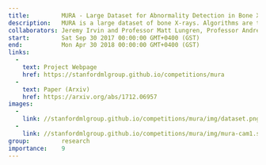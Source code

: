 ```yaml
---
title:         MURA - Large Dataset for Abnormality Detection in Bone X-Rays
description:   MURA is a large dataset of bone X-rays. Algorithms are tasked with determining whether an X-ray study is normal or abnormal. Musculoskeletal conditions affect more than 1.7 billion people worldwide, and are the most common cause of severe, long-term pain and disability, with 30 million emergency department visits annually and increasing. We hope that our dataset can lead to significant advances in medical imaging technologies which can diagnose at the level of experts, towards improving healthcare access in parts of the world where access to skilled radiologists is limited.
collaborators: Jeremy Irvin and Professor Matt Lungren, Professor Andrew Ng
start:         Sat Sep 30 2017 00:00:00 GMT+0400 (GST)
end:           Mon Apr 30 2018 00:00:00 GMT+0400 (GST)
links:
  - 
    text: Project Webpage
    href: https://stanfordmlgroup.github.io/competitions/mura
  - 
    text: Paper (Arxiv)
    href: https://arxiv.org/abs/1712.06957
images:
  - 
    link: //stanfordmlgroup.github.io/competitions/mura/img/dataset.png
  - 
    link: //stanfordmlgroup.github.io/competitions/mura/img/mura-cam1.svg
group:         research
importance:    9
---
```

